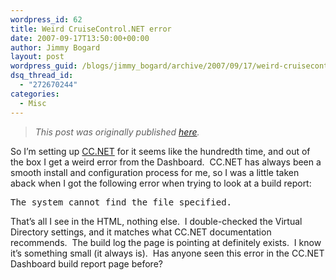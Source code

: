 ```yaml
---
wordpress_id: 62
title: Weird CruiseControl.NET error
date: 2007-09-17T13:50:00+00:00
author: Jimmy Bogard
layout: post
wordpress_guid: /blogs/jimmy_bogard/archive/2007/09/17/weird-cruisecontrol-net-error.aspx
dsq_thread_id:
  - "272670244"
categories:
  - Misc
---
```

> _This post was originally published [here](http://grabbagoft.blogspot.com/2007/09/weird-cruisecontrolnet-error.html)._

So I&#8217;m setting up [CC.NET](http://confluence.public.thoughtworks.org/display/CCNET/Welcome+to+CruiseControl.NET) for it seems like the hundredth time, and out of the box I get a weird error from the Dashboard.&nbsp; CC.NET has always been a smooth install and configuration process for me, so I was a little taken aback when I got the following error when trying to look at a build report:

<pre>The system cannot find the file specified.</pre>

That&#8217;s all I see in the HTML, nothing else.&nbsp; I&nbsp;double-checked the&nbsp;Virtual Directory settings,&nbsp;and it matches what CC.NET documentation recommends.&nbsp;&nbsp;The build log the page is pointing at definitely exists.&nbsp; I know it&#8217;s something small (it always is).&nbsp; Has anyone seen this error in the CC.NET Dashboard build report page before?&nbsp;